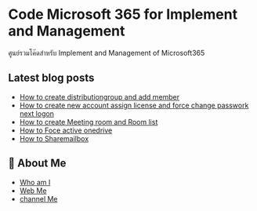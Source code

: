 # Code Microsoft 365 for Implement and Management 
ศูนย์รวมโค๊ดสำหรับ Implement and Management of Microsoft365

## Latest blog posts

<!-- BLOG-POST-LIST:START -->
- [How to create distributiongroup and add member ](https://github.com/DekBaCom/Microsoft365/tree/main/Implement/Create_distributionGroup-and-Add-Member)
- [How to create new account assign license and force change passwork next logon ](https://github.com/DekBaCom/Microsoft365/tree/main/Implement/PowershellCreateAccount)
- [How to create Meeting room and Room list ](https://github.com/DekBaCom/Microsoft365/tree/main/Implement/RoomMeeting)
- [How to Foce active onedrive](https://github.com/DekBaCom/Microsoft365/tree/main/Implement/Powershell-force-ActiveOndrive)
- [How to Sharemailbox](https://github.com/DekBaCom/Microsoft365/tree/main/Implement/Powershell-force-ActiveOndrive)

## 🚀 About Me
 - [Who am I ](https://www.linkedin.com/in/abdulloh-etaeluengoh/)
 - [Web Me ](https://www.ilikeit.info/)
 - [channel Me](https://www.youtube.com/channel/UCheGj_chcxeMB2B3Wa55VRg)

